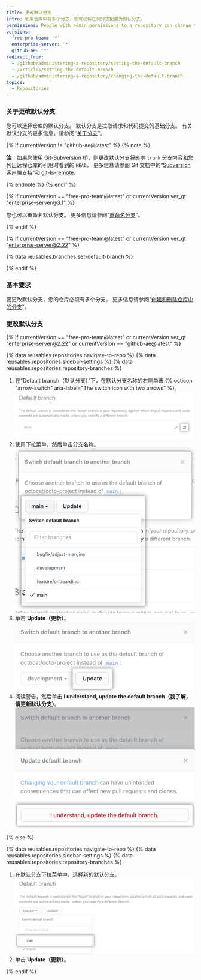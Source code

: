 ```yaml
---
title: 更改默认分支
intro: 如果仓库中有多个分支，您可以将任何分支配置为默认分支。
permissions: People with admin permissions to a repository can change the default branch for the repository.
versions:
  free-pro-team: '*'
  enterprise-server: '*'
  github-ae: '*'
redirect_from:
  - /github/administering-a-repository/setting-the-default-branch
  - /articles/setting-the-default-branch
  - /github/administering-a-repository/changing-the-default-branch
topics:
  - Repositories
---
```

### 关于更改默认分支

您可以选择仓库的默认分支。 默认分支是拉取请求和代码提交的基础分支。 有关默认分支的更多信息，请参阅“[关于分支](/github/collaborating-with-issues-and-pull-requests/about-branches#about-the-default-branch)”。

{% if currentVersion != "github-ae@latest" %}
{% note %}

**注**：如果您使用 Git-Subversion 桥，则更改默认分支将影响 `trunk` 分支内容和您列出远程仓库的引用时看到的 `HEAD`。 更多信息请参阅 Git 文档中的“[Subversion 客户端支持](/github/importing-your-projects-to-github/support-for-subversion-clients)”和 [git-ls-remote](https://git-scm.com/docs/git-ls-remote.html)。

{% endnote %}
{% endif %}

{% if currentVersion == "free-pro-team@latest" or currentVersion ver_gt "enterprise-server@3.1" %}

您也可以重命名默认分支。 更多信息请参阅“[重命名分支](/github/administering-a-repository/renaming-a-branch)”。

{% endif %}

{% if currentVersion == "free-pro-team@latest" or currentVersion ver_gt "enterprise-server@2.22" %}

{% data reusables.branches.set-default-branch %}

{% endif %}

### 基本要求

要更改默认分支，您的仓库必须有多个分支。 更多信息请参阅“[创建和删除仓库中的分支](/github/collaborating-with-issues-and-pull-requests/creating-and-deleting-branches-within-your-repository#creating-a-branch)”。

### 更改默认分支

{% if currentVersion == "free-pro-team@latest" or currentVersion ver_gt "enterprise-server@2.22" or currentVersion == "github-ae@latest" %}

{% data reusables.repositories.navigate-to-repo %}
{% data reusables.repositories.sidebar-settings %}
{% data reusables.repositories.repository-branches %}
1. 在“Default branch（默认分支）”下，在默认分支名称的右侧单击 {% octicon "arrow-switch" aria-label="The switch icon with two arrows" %}。 ![当前默认分支名称右侧的两个箭头切换图标](/assets/images/help/repository/repository-options-defaultbranch-change.png)
1. 使用下拉菜单，然后单击分支名称。 ![选择新默认分支的下拉菜单](/assets/images/help/repository/repository-options-defaultbranch-drop-down.png)
1. 单击 **Update（更新）**。 ![选择新默认分支后的"更新"按钮](/assets/images/help/repository/repository-options-defaultbranch-update.png)
1. 阅读警告，然后单击 **I understand, update the default branch（我了解，请更新默认分支）**。 ![选择新默认分支后的"更新"按钮](/assets/images/help/repository/repository-options-defaultbranch-i-understand.png)

{% else %}

{% data reusables.repositories.navigate-to-repo %}
{% data reusables.repositories.sidebar-settings %}
{% data reusables.repositories.repository-branches %}
1. 在默认分支下拉菜单中，选择新的默认分支。 ![默认分支下拉选择器](/assets/images/help/repository/repository-options-defaultbranch.png)
1. 单击 **Update（更新）**。

{% endif %}
